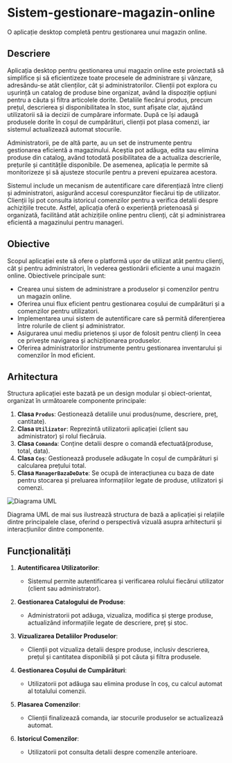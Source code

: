 # Sistem-gestionare-magazin-online
O aplicație desktop completă pentru gestionarea unui magazin online.
## Descriere
Aplicația desktop pentru gestionarea unui magazin online este proiectată să simplifice și să eficientizeze toate procesele de administrare și vânzare, adresându-se atât clienților, cât și administratorilor. Clienții pot explora cu ușurință un catalog de produse bine organizat, având la dispoziție opțiuni pentru a căuta și filtra articolele dorite. Detaliile fiecărui produs, precum prețul, descrierea și disponibilitatea în stoc, sunt afișate clar, ajutând utilizatorii să ia decizii de cumpărare informate. După ce își adaugă produsele dorite în coșul de cumpărături, clienții pot plasa comenzi, iar sistemul actualizează automat stocurile.

Administratorii, pe de altă parte, au un set de instrumente pentru gestionarea eficientă a magazinului. Aceștia pot adăuga, edita sau elimina produse din catalog, având totodată posibilitatea de a actualiza descrierile, prețurile și cantitățile disponibile. De asemenea, aplicația le permite să monitorizeze și să ajusteze stocurile pentru a preveni epuizarea acestora. 

Sistemul include un mecanism de autentificare care diferențiază între clienți și administratori, asigurând accesul corespunzător fiecărui tip de utilizator. Clienții își pot consulta istoricul comenzilor pentru a verifica detalii despre achizițiile trecute. Astfel, aplicația oferă o experiență prietenoasă și organizată, facilitând atât achizițiile online pentru clienți, cât și administrarea eficientă a magazinului pentru manageri.



## Obiective
Scopul aplicației este să ofere o platformă ușor de utilizat atât pentru clienți, cât și pentru administratori, în vederea gestionării eficiente a unui magazin online. Obiectivele principale sunt:

* Crearea unui sistem de administrare a produselor și comenzilor pentru un magazin online.
* Oferirea unui flux eficient pentru gestionarea coșului de cumpărături și a comenzilor pentru utilizatori.
* Implementarea unui sistem de autentificare care să permită diferențierea între rolurile de client și administrator.
* Asigurarea unui mediu prietenos și ușor de folosit pentru clienți în ceea ce privește navigarea și achiziționarea produselor.
* Oferirea administratorilor instrumente pentru gestionarea inventarului și comenzilor în mod eficient.


## Arhitectura
Structura aplicației este bazată pe un design modular și obiect-orientat, organizat în următoarele componente principale:

1. **Clasa `Produs`**: Gestionează detaliile unui produs(nume, descriere, preț, cantitate).
2. **Clasa `Utilizator`**: Reprezintă utilizatorii aplicației (client sau administrator) și rolul fiecăruia.
3. **Clasa `Comanda`**: Conține detalii despre o comandă efectuată(produse, total, data).
4. **Clasa `Coș`**: Gestionează produsele adăugate în coșul de cumpărături și calcularea prețului total.
5. **Clasa `ManagerBazaDeDate`**: Se ocupă de interacțiunea cu baza de date pentru stocarea și preluarea informațiilor legate de produse, utilizatori și comenzi.

![Diagrama UML](https://github.com/onica-lorena/Sistem-gestionare-magazin-online/blob/0b5e29c64d1ea01e39a53a3a0bff7d27188e3ddc/resources/Diagrama%20UML%20(1).png)

Diagrama UML de mai sus ilustrează structura de bază a aplicației și relațiile dintre principalele clase, oferind o perspectivă vizuală asupra arhitecturii și interacțiunilor dintre componente.


## Funcționalități

1. **Autentificarea Utilizatorilor**:
   - Sistemul permite autentificarea și verificarea rolului fiecărui utilizator (client sau administrator).
     
2. **Gestionarea Catalogului de Produse**:
   - Administratorii pot adăuga, vizualiza, modifica și șterge produse, actualizând informațiile legate de descriere, preț și stoc.

3. **Vizualizarea Detaliilor Produselor**:
   - Clienții pot vizualiza detalii despre produse, inclusiv descrierea, prețul și cantitatea disponibilă și pot căuta și filtra produsele.

4. **Gestionarea Coșului de Cumpărături**:
   - Utilizatorii pot adăuga sau elimina produse în coș, cu calcul automat al totalului comenzii.

5. **Plasarea Comenzilor**:
   - Clienții finalizează comanda, iar stocurile produselor se actualizează automat.

6. **Istoricul Comenzilor**:
   - Utilizatorii pot consulta detalii despre comenzile anterioare.
